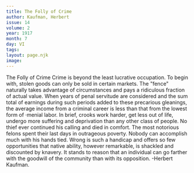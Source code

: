 ```yaml
---
title: The Folly of Crime
author: Kaufman, Herbert
issue: 14
volume: 2
year: 1917
month: 7
day: VI
tags:
layout: page.njk
image:
---
```

The Folly of Crime    Crime is beyond the least lucrative occupation. To begin with, stolen goods can only be sold in certain markets. The "fence" naturally takes advantage of circumstances and pays a ridiculous fraction of actual value.   When years of penal servitude are considered and the sum total of earnings during such periods added to these precarious gleanings, the average income from a criminal career is less than that from the lowest form of ·menial labor.   In brief, crooks work harder, get less out of life, undergo more suffering and deprivation than any other class of people.   No thief ever continued his calling and died in comfort. The most notorious felons spent their last days in outrageous poverty.   Nobody can accomplish much with his hands tied. Wrong is such a handicap and offers so few opportunities that native ability, however remarkable, is shackled and discounted by knavery.   It stands to reason that an individual can go farther with the goodwill of the community than with its opposition.   -Herbert Kaufman.   
